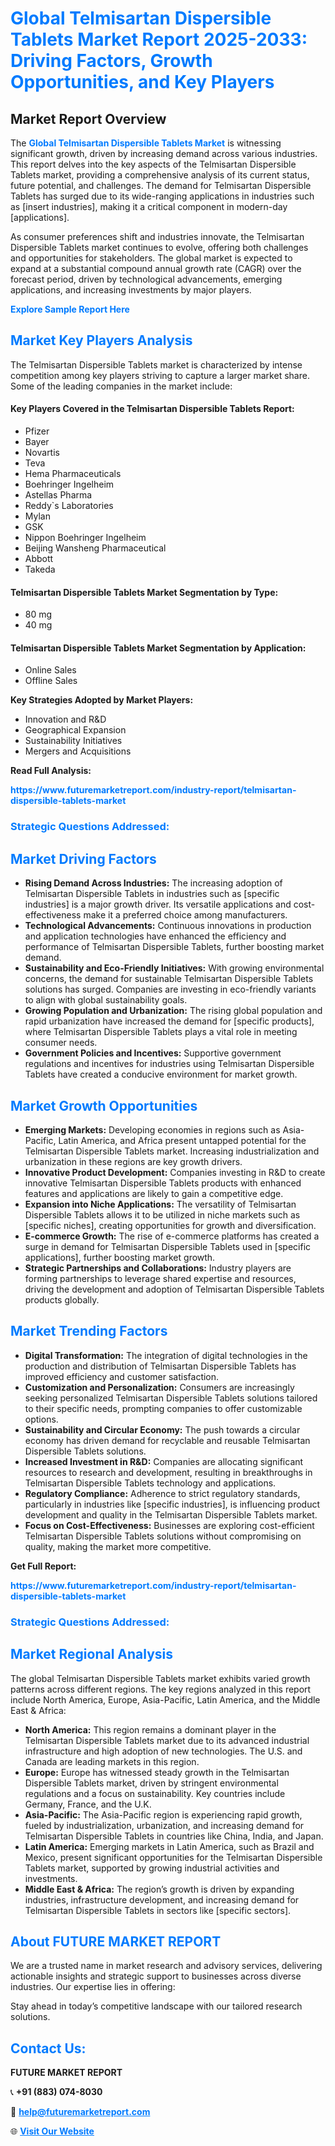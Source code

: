 <h1 style="color: #007BFF;">Global Telmisartan Dispersible Tablets Market Report 2025-2033: Driving Factors, Growth Opportunities, and Key Players</h1>

<section id="overview">
<h2>Market Report Overview</h2>
<p>The <a href="https://www.futuremarketreport.com/industry-report/telmisartan-dispersible-tablets-market" style="color: #007BFF; text-decoration: none;"><strong>Global Telmisartan Dispersible Tablets Market</strong></a> is witnessing significant growth, driven by increasing demand across various industries. This report delves into the key aspects of the Telmisartan Dispersible Tablets market, providing a comprehensive analysis of its current status, future potential, and challenges. The demand for Telmisartan Dispersible Tablets has surged due to its wide-ranging applications in industries such as [insert industries], making it a critical component in modern-day [applications].</p>
<p>As consumer preferences shift and industries innovate, the Telmisartan Dispersible Tablets market continues to evolve, offering both challenges and opportunities for stakeholders. The global market is expected to expand at a substantial compound annual growth rate (CAGR) over the forecast period, driven by technological advancements, emerging applications, and increasing investments by major players.</p>
</section>

<section id="overview">
<p><a href="https://www.futuremarketreport.com/request-sample/reportId=77777" style="color: #007BFF; text-decoration: none;"><strong>Explore Sample Report Here</strong></a></p>
</section>

<section id="key-players">
<h2 style="color: #007BFF;">Market Key Players Analysis</h2>
<p>The Telmisartan Dispersible Tablets market is characterized by intense competition among key players striving to capture a larger market share. Some of the leading companies in the market include:</p>
<h4>Key Players Covered in the Telmisartan Dispersible Tablets Report:</h4>
<ul><li>Pfizer</li><li>Bayer</li><li>Novartis</li><li>Teva</li><li>Hema Pharmaceuticals</li><li>Boehringer Ingelheim</li><li>Astellas Pharma</li><li>Reddy`s Laboratories</li><li>Mylan</li><li>GSK</li><li>Nippon Boehringer Ingelheim</li><li>Beijing Wansheng Pharmaceutical</li><li>Abbott</li><li>Takeda</li></ul>
<h4>Telmisartan Dispersible Tablets Market Segmentation by Type:</h4>
<ul><li>80 mg</li><li>40 mg</li></ul>

<h4>Telmisartan Dispersible Tablets Market Segmentation by Application:</h4>
<ul><li>Online Sales</li><li>Offline Sales</li></ul>
<p><strong>Key Strategies Adopted by Market Players:</strong></p>
<ul>
<li>Innovation and R&D</li>
<li>Geographical Expansion</li>
<li>Sustainability Initiatives</li>
<li>Mergers and Acquisitions</li>
</ul>
</section>

<section>
<p><strong>Read Full Analysis: </strong></p><a href="https://www.futuremarketreport.com/industry-report/telmisartan-dispersible-tablets-market" style="color: #007BFF; text-decoration: none;"><strong>https://www.futuremarketreport.com/industry-report/telmisartan-dispersible-tablets-market</strong></a>
<h3 style="color: #007BFF;">Strategic Questions Addressed:</h3>
</section>

<section id="driving-factors">
<h2 style="color: #007BFF;">Market Driving Factors</h2>
<ul>
<li><strong>Rising Demand Across Industries:</strong> The increasing adoption of Telmisartan Dispersible Tablets in industries such as [specific industries] is a major growth driver. Its versatile applications and cost-effectiveness make it a preferred choice among manufacturers.</li>
<li><strong>Technological Advancements:</strong> Continuous innovations in production and application technologies have enhanced the efficiency and performance of Telmisartan Dispersible Tablets, further boosting market demand.</li>
<li><strong>Sustainability and Eco-Friendly Initiatives:</strong> With growing environmental concerns, the demand for sustainable Telmisartan Dispersible Tablets solutions has surged. Companies are investing in eco-friendly variants to align with global sustainability goals.</li>
<li><strong>Growing Population and Urbanization:</strong> The rising global population and rapid urbanization have increased the demand for [specific products], where Telmisartan Dispersible Tablets plays a vital role in meeting consumer needs.</li>
<li><strong>Government Policies and Incentives:</strong> Supportive government regulations and incentives for industries using Telmisartan Dispersible Tablets have created a conducive environment for market growth.</li>
</ul>
</section>

<section id="growth-opportunities">
<h2 style="color: #007BFF;">Market Growth Opportunities</h2>
<ul>
<li><strong>Emerging Markets:</strong> Developing economies in regions such as Asia-Pacific, Latin America, and Africa present untapped potential for the Telmisartan Dispersible Tablets market. Increasing industrialization and urbanization in these regions are key growth drivers.</li>
<li><strong>Innovative Product Development:</strong> Companies investing in R&D to create innovative Telmisartan Dispersible Tablets products with enhanced features and applications are likely to gain a competitive edge.</li>
<li><strong>Expansion into Niche Applications:</strong> The versatility of Telmisartan Dispersible Tablets allows it to be utilized in niche markets such as [specific niches], creating opportunities for growth and diversification.</li>
<li><strong>E-commerce Growth:</strong> The rise of e-commerce platforms has created a surge in demand for Telmisartan Dispersible Tablets used in [specific applications], further boosting market growth.</li>
<li><strong>Strategic Partnerships and Collaborations:</strong> Industry players are forming partnerships to leverage shared expertise and resources, driving the development and adoption of Telmisartan Dispersible Tablets products globally.</li>
</ul>
</section>

<section id="trending-factors">
<h2 style="color: #007BFF;">Market Trending Factors</h2>
<ul>
<li><strong>Digital Transformation:</strong> The integration of digital technologies in the production and distribution of Telmisartan Dispersible Tablets has improved efficiency and customer satisfaction.</li>
<li><strong>Customization and Personalization:</strong> Consumers are increasingly seeking personalized Telmisartan Dispersible Tablets solutions tailored to their specific needs, prompting companies to offer customizable options.</li>
<li><strong>Sustainability and Circular Economy:</strong> The push towards a circular economy has driven demand for recyclable and reusable Telmisartan Dispersible Tablets solutions.</li>
<li><strong>Increased Investment in R&D:</strong> Companies are allocating significant resources to research and development, resulting in breakthroughs in Telmisartan Dispersible Tablets technology and applications.</li>
<li><strong>Regulatory Compliance:</strong> Adherence to strict regulatory standards, particularly in industries like [specific industries], is influencing product development and quality in the Telmisartan Dispersible Tablets market.</li>
<li><strong>Focus on Cost-Effectiveness:</strong> Businesses are exploring cost-efficient Telmisartan Dispersible Tablets solutions without compromising on quality, making the market more competitive.</li>
</ul>
</section>

<section>
<p><strong>Get Full Report: </strong></p><a href="https://www.futuremarketreport.com/industry-report/telmisartan-dispersible-tablets-market" style="color: #007BFF; text-decoration: none;"><strong>https://www.futuremarketreport.com/industry-report/telmisartan-dispersible-tablets-market</strong></a>
<h3 style="color: #007BFF;">Strategic Questions Addressed:</h3>
</section>


<section id="regional-analysis">
<h2 style="color: #007BFF;">Market Regional Analysis</h2>
<p>The global Telmisartan Dispersible Tablets market exhibits varied growth patterns across different regions. The key regions analyzed in this report include North America, Europe, Asia-Pacific, Latin America, and the Middle East & Africa:</p>
<ul>
<li><strong>North America:</strong> This region remains a dominant player in the Telmisartan Dispersible Tablets market due to its advanced industrial infrastructure and high adoption of new technologies. The U.S. and Canada are leading markets in this region.</li>
<li><strong>Europe:</strong> Europe has witnessed steady growth in the Telmisartan Dispersible Tablets market, driven by stringent environmental regulations and a focus on sustainability. Key countries include Germany, France, and the U.K.</li>
<li><strong>Asia-Pacific:</strong> The Asia-Pacific region is experiencing rapid growth, fueled by industrialization, urbanization, and increasing demand for Telmisartan Dispersible Tablets in countries like China, India, and Japan.</li>
<li><strong>Latin America:</strong> Emerging markets in Latin America, such as Brazil and Mexico, present significant opportunities for the Telmisartan Dispersible Tablets market, supported by growing industrial activities and investments.</li>
<li><strong>Middle East & Africa:</strong> The region’s growth is driven by expanding industries, infrastructure development, and increasing demand for Telmisartan Dispersible Tablets in sectors like [specific sectors].</li>
</ul>
</section>

<footer>
<h2 style="color: #007BFF;">About FUTURE MARKET REPORT</h2>
<p>We are a trusted name in market research and advisory services, delivering actionable insights and strategic support to businesses across diverse industries. Our expertise lies in offering:</p>

<p>Stay ahead in today’s competitive landscape with our tailored research solutions.</p>

<h2 style="color: #007BFF;">Contact Us:</h2>
<p><strong>FUTURE MARKET REPORT</strong></p>
<p>📞 <strong>+91 (883) 074-8030</strong></p>
<p>📧 <strong><a href="mailto:help@futuremarketreport.com" style="color: #007BFF;">help@futuremarketreport.com</a></strong></p>
<p>🌐 <strong><a href="https://www.futuremarketreport.com/" style="color: #007BFF;">Visit Our Website</a></strong></p>
</footer>